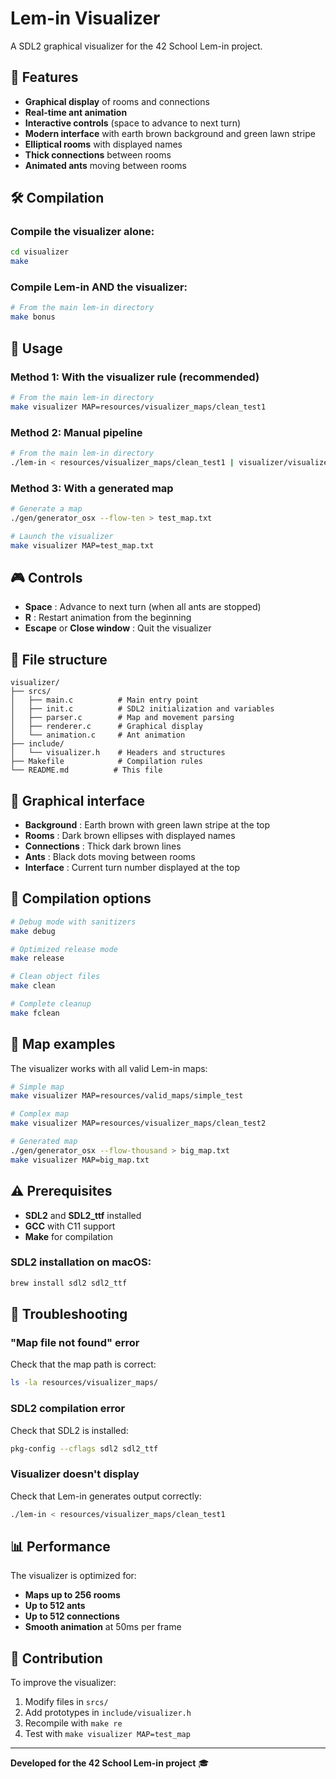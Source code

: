 # Lem-in Visualizer

A SDL2 graphical visualizer for the 42 School Lem-in project.

## 🎯 Features

- **Graphical display** of rooms and connections
- **Real-time ant animation**
- **Interactive controls** (space to advance to next turn)
- **Modern interface** with earth brown background and green lawn stripe
- **Elliptical rooms** with displayed names
- **Thick connections** between rooms
- **Animated ants** moving between rooms

## 🛠️ Compilation

### Compile the visualizer alone:
```bash
cd visualizer
make
```

### Compile Lem-in AND the visualizer:
```bash
# From the main lem-in directory
make bonus
```

## 🚀 Usage

### Method 1: With the visualizer rule (recommended)
```bash
# From the main lem-in directory
make visualizer MAP=resources/visualizer_maps/clean_test1
```

### Method 2: Manual pipeline
```bash
# From the main lem-in directory
./lem-in < resources/visualizer_maps/clean_test1 | visualizer/visualizer
```

### Method 3: With a generated map
```bash
# Generate a map
./gen/generator_osx --flow-ten > test_map.txt

# Launch the visualizer
make visualizer MAP=test_map.txt
```

## 🎮 Controls

- **Space** : Advance to next turn (when all ants are stopped)
- **R** : Restart animation from the beginning
- **Escape** or **Close window** : Quit the visualizer

## 📁 File structure

```
visualizer/
├── srcs/
│   ├── main.c          # Main entry point
│   ├── init.c          # SDL2 initialization and variables
│   ├── parser.c        # Map and movement parsing
│   ├── renderer.c      # Graphical display
│   └── animation.c     # Ant animation
├── include/
│   └── visualizer.h    # Headers and structures
├── Makefile            # Compilation rules
└── README.md          # This file
```

## 🎨 Graphical interface

- **Background** : Earth brown with green lawn stripe at the top
- **Rooms** : Dark brown ellipses with displayed names
- **Connections** : Thick dark brown lines
- **Ants** : Black dots moving between rooms
- **Interface** : Current turn number displayed at the top

## 🔧 Compilation options

```bash
# Debug mode with sanitizers
make debug

# Optimized release mode
make release

# Clean object files
make clean

# Complete cleanup
make fclean
```

## 📝 Map examples

The visualizer works with all valid Lem-in maps:

```bash
# Simple map
make visualizer MAP=resources/valid_maps/simple_test

# Complex map
make visualizer MAP=resources/visualizer_maps/clean_test2

# Generated map
./gen/generator_osx --flow-thousand > big_map.txt
make visualizer MAP=big_map.txt
```

## ⚠️ Prerequisites

- **SDL2** and **SDL2_ttf** installed
- **GCC** with C11 support
- **Make** for compilation

### SDL2 installation on macOS:
```bash
brew install sdl2 sdl2_ttf
```

## 🐛 Troubleshooting

### "Map file not found" error
Check that the map path is correct:
```bash
ls -la resources/visualizer_maps/
```

### SDL2 compilation error
Check that SDL2 is installed:
```bash
pkg-config --cflags sdl2 sdl2_ttf
```

### Visualizer doesn't display
Check that Lem-in generates output correctly:
```bash
./lem-in < resources/visualizer_maps/clean_test1
```

## 📊 Performance

The visualizer is optimized for:
- **Maps up to 256 rooms**
- **Up to 512 ants**
- **Up to 512 connections**
- **Smooth animation** at 50ms per frame

## 🤝 Contribution

To improve the visualizer:
1. Modify files in `srcs/`
2. Add prototypes in `include/visualizer.h`
3. Recompile with `make re`
4. Test with `make visualizer MAP=test_map`

---

**Developed for the 42 School Lem-in project** 🎓 